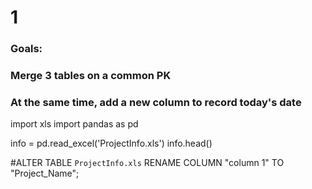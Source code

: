 # 1

### Goals:
### Merge 3 tables on a common PK
### At the same  time, add a new column to record today's date

import xls
import pandas as pd

info = pd.read_excel('ProjectInfo.xls')
info.head()

#ALTER TABLE `ProjectInfo.xls` RENAME COLUMN "column 1" TO "Project_Name";
  
  
